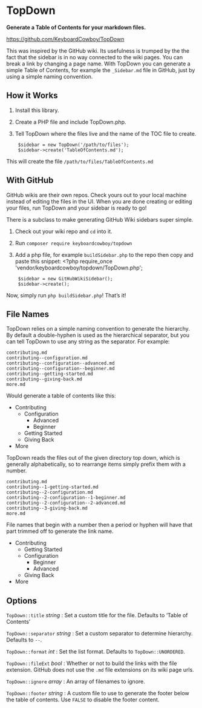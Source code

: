 # TopDown
**Generate a Table of Contents for your markdown files.**

https://github.com/KeyboardCowboy/TopDown

This was inspired by the GitHub wiki.  Its usefulness is trumped by the the fact that the sidebar is in no way connected to the wiki pages. You can break a link by changing a page name.  With TopDown you can generate a simple Table of Contents, for example the `_Sidebar.md` file in GitHub, just by using a simple naming convention.

## How it Works
1. Install this library.
2. Create a PHP file and include TopDown.php.
3. Tell TopDown where the files live and the name of the TOC file to create.

		$sidebar = new TopDown('/path/to/files');
		$sidebar->create('TableOfContents.md');


This will create the file `/path/to/files/TableOfContents.md`

## With GitHub
GitHub wikis are their own repos.  Check yours out to your local machine instead of editing the files in the UI.  When you are done creating or editing your files, run TopDown and your sidebar is ready to go!

There is a subclass to make generating GitHub Wiki sidebars super simple.

1. Check out your wiki repo and `cd` into it.
2. Run `composer require keyboardcowboy/topdown`
3. Add a php file, for example `buildSidebar.php` to the repo then copy and paste this snippet:
		<?php
		require_once 'vendor/keyboardcowboy/topdown/TopDown.php';
		
		$sidebar = new GitHubWikiSidebar();
		$sidebar->create();
		
Now, simply run `php buildSidebar.php`!  That’s it!

## File Names
TopDown relies on a simple naming convention to generate the hierarchy.  By default a double-hyphen is used as the hierarchical separator, but you can tell TopDown to use any string as the separator.  For example:

	contributing.md
	contributing--configuration.md
	contributing--configuration--advanced.md
	contributing--configuration--beginner.md
	contributing--getting-started.md
	contributing--giving-back.md
	more.md


Would generate a table of contents like this:

- Contributing
	- Configuration
		- Advanced
		- Beginner
	- Getting Started
	- Giving Back
- More

TopDown reads the files out of the given directory top down, which is generally alphabetically, so to rearrange items simply prefix them with a number.

	contributing.md
	contributing--1-getting-started.md
	contributing--2-configuration.md
	contributing--2-configuration--1-beginner.md
	contributing--2-configuration--2-advanced.md
	contributing--3-giving-back.md
	more.md

File names that begin with a number then a period or hyphen will have that part trimmed off to generate the link name.

- Contributing
	- Getting Started
	- Configuration
		- Beginner
		- Advanced
	- Giving Back
- More

## Options

`TopDown::title` *string*
: Set a custom title for the file.  Defaults to ‘Table of Contents’

`TopDown::separator` *string*
: Set a custom separator to determine hierarchy.  Defaults to `--`.

`TopDown::format` *int*
: Set the list format.  Defaults to `TopDown::UNORDERED`.

`TopDown::fileExt` *bool*
: Whether or not to build the links with the file extension. GitHub does not use the `.md` file extensions on its wiki page urls.

`TopDown::ignore` *array*
: An array of filenames to ignore.

`TopDown::footer` *string*
: A custom file to use to generate the footer below the table of contents.  Use `FALSE` to disable the footer content.
